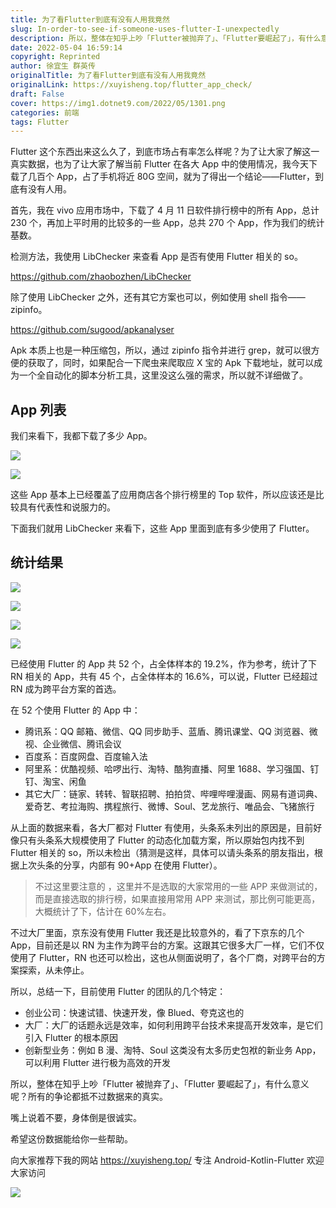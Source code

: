```yaml
---
title: 为了看Flutter到底有没有人用我竟然
slug: In-order-to-see-if-someone-uses-flutter-I-unexpectedly
description: 所以，整体在知乎上吵「Flutter被抛弃了」、「Flutter要崛起了」，有什么意义呢？所有的争论都抵不过数据来的真实。
date: 2022-05-04 16:59:14
copyright: Reprinted
author: 徐宜生 群英传
originalTitle: 为了看Flutter到底有没有人用我竟然
originalLink: https://xuyisheng.top/flutter_app_check/
draft: False
cover: https://img1.dotnet9.com/2022/05/1301.png
categories: 前端
tags: Flutter
---
```


Flutter 这个东西出来这么久了，到底市场占有率怎么样呢？为了让大家了解这一真实数据，也为了让大家了解当前 Flutter 在各大 App 中的使用情况，我今天下载了几百个 App，占了手机将近 80G 空间，就为了得出一个结论——Flutter，到底有没有人用。

首先，我在 vivo 应用市场中，下载了 4 月 11 日软件排行榜中的所有 App，总计 230 个，再加上平时用的比较多的一些 App，总共 270 个 App，作为我们的统计基数。

检测方法，我使用 LibChecker 来查看 App 是否有使用 Flutter 相关的 so。

https://github.com/zhaobozhen/LibChecker

除了使用 LibChecker 之外，还有其它方案也可以，例如使用 shell 指令——zipinfo。

https://github.com/sugood/apkanalyser

Apk 本质上也是一种压缩包，所以，通过 zipinfo 指令并进行 grep，就可以很方便的获取了，同时，如果配合一下爬虫来爬取应 X 宝的 Apk 下载地址，就可以成为一个全自动化的脚本分析工具，这里没这么强的需求，所以就不详细做了。

## App 列表

我们来看下，我都下载了多少 App。

![](https://img1.dotnet9.com/2022/05/1301.png)

![](https://img1.dotnet9.com/2022/05/1302.png)

这些 App 基本上已经覆盖了应用商店各个排行榜里的 Top 软件，所以应该还是比较具有代表性和说服力的。

下面我们就用 LibChecker 来看下，这些 App 里面到底有多少使用了 Flutter。

## 统计结果

![](https://img1.dotnet9.com/2022/05/1303.png)

![](https://img1.dotnet9.com/2022/05/1304.png)

![](https://img1.dotnet9.com/2022/05/1305.png)

![](https://img1.dotnet9.com/2022/05/1306.png)

已经使用 Flutter 的 App 共 52 个，占全体样本的 19.2%，作为参考，统计了下 RN 相关的 App，共有 45 个，占全体样本的 16.6%，可以说，Flutter 已经超过 RN 成为跨平台方案的首选。

在 52 个使用 Flutter 的 App 中：

- 腾讯系：QQ 邮箱、微信、QQ 同步助手、蓝盾、腾讯课堂、QQ 浏览器、微视、企业微信、腾讯会议
- 百度系：百度网盘、百度输入法
- 阿里系：优酷视频、哈啰出行、淘特、酷狗直播、阿里 1688、学习强国、钉钉、淘宝、闲鱼
- 其它大厂：链家、转转、智联招聘、拍拍贷、哔哩哔哩漫画、网易有道词典、爱奇艺、考拉海购、携程旅行、微博、Soul、艺龙旅行、唯品会、飞猪旅行

从上面的数据来看，各大厂都对 Flutter 有使用，头条系未列出的原因是，目前好像只有头条系大规模使用了 Flutter 的动态化加载方案，所以原始包内找不到 Flutter 相关的 so，所以未检出（猜测是这样，具体可以请头条系的朋友指出，根据上次头条的分享，内部有 90+App 在使用 Flutter）。

> 不过这里要注意的 ，这里并不是选取的大家常用的一些 APP 来做测试的，而是直接选取的排行榜，如果直接用常用 APP 来测试，那比例可能更高，大概统计了下，估计在 60%左右。

不过大厂里面，京东没有使用 Flutter 我还是比较意外的，看了下京东的几个 App，目前还是以 RN 为主作为跨平台的方案。这跟其它很多大厂一样，它们不仅使用了 Flutter，RN 也还可以检出，这也从侧面说明了，各个厂商，对跨平台的方案探索，从未停止。

所以，总结一下，目前使用 Flutter 的团队的几个特定：

- 创业公司：快速试错、快速开发，像 Blued、夸克这也的
- 大厂：大厂的话题永远是效率，如何利用跨平台技术来提高开发效率，是它们引入 Flutter 的根本原因
- 创新型业务：例如 B 漫、淘特、Soul 这类没有太多历史包袱的新业务 App，可以利用 Flutter 进行极为高效的开发

所以，整体在知乎上吵「Flutter 被抛弃了」、「Flutter 要崛起了」，有什么意义呢？所有的争论都抵不过数据来的真实。

嘴上说着不要，身体倒是很诚实。

希望这份数据能给你一些帮助。

向大家推荐下我的网站 https://xuyisheng.top/ 专注 Android-Kotlin-Flutter 欢迎大家访问

![](https://img1.dotnet9.com/2022/05/1307.png)
